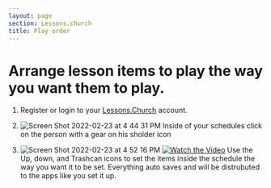 ```yaml
---
layout: page
section: Lessons.church
title: Play order
---
```


# Arrange lesson items to play the way you want them to play.

1. Register or login to your [Lessons.Church](https://lessons.church/login) account.

2. ![Screen Shot 2022-02-23 at 4 44 31 PM](https://user-images.githubusercontent.com/65249159/155423550-abe3919f-b1a6-4ee3-9035-ca467318dd44.png)
   Inside of your schedules click on the person with a gear on his sholder icon

3. ![Screen Shot 2022-02-23 at 4 52 16 PM](https://user-images.githubusercontent.com/65249159/155423729-5705f672-4649-438e-88ea-1f0834ada842.png)
   [![Watch the Video](https://img.youtube.com/vi/VSEee0KOYCQ/0.jpg)](https://www.youtube.com/watch?v=VSEee0KOYCQ)
   Use the Up, down, and Trashcan icons to set the items inside the schedule the way you want it to be set. Everything auto saves and will be distrubuted to the apps like you set it up.
